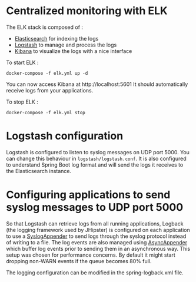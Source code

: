 # Centralized monitoring with ELK 

The ELK stack is composed of :
- [Elasticsearch][] for indexing the logs
- [Logstash][] to manage and process the logs
- [Kibana][] to visualize the logs with a nice interface

To start ELK :

    docker-compose -f elk.yml up -d

You can now access Kibana at http://localhost:5601
It should automatically receive logs from your applications.

To stop ELK :

    docker-compose -f elk.yml stop

# Logstash configuration

Logstash is configured to listen to syslog messages on UDP port 5000. You can change this behaviour in `logstash/logstash.conf`. It is also configured to understand Spring Boot log format and will send the logs it receives to the Elasticsearch instance.

# Configuring applications to send syslog messages to UDP port 5000

So that Logstash can retrieve logs from all running applications, Logback (the logging framework used by JHipster) is configured on each application to use a [SyslogAppender](http://logback.qos.ch/manual/appenders.html#SyslogAppender) to send logs through the syslog protocol instead of writing to a file. The log events are also managed using [AsyncAppender](http://logback.qos.ch/manual/appenders.html#AsyncAppender) which buffer log events prior to sending them in an asynchronous way. This setup was chosen for performance concerns. By default it might start dropping non-WARN events if the queue becomes 80% full. 

The logging configuration can be modified in the spring-logback.xml file.


[JHipster]: https://jhipster.github.io/
[Elasticsearch]: https://www.elastic.co/products/elasticsearch
[Logstash]: https://www.elastic.co/products/logstash
[Kibana]: https://www.elastic.co/products/kibana


